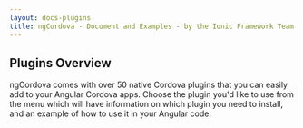 ```yaml
---
layout: docs-plugins
title: ngCordova - Document and Examples - by the Ionic Framework Team
---
```


## Plugins Overview

ngCordova comes with over 50 native Cordova plugins that you can easily add to your Angular Cordova apps. Choose the plugin you'd like to use from the menu which will have information on which plugin you need to install, and an example of how to use it in your Angular code.
